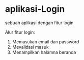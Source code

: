 # aplikasi-Login
sebuah aplikasi dengan fitur login

Alur fitur login:
1. Memasukan email dan password
2. Mevalidasi masuk
3. Menampilkan halamna beranda
